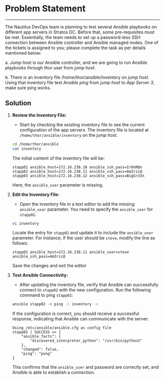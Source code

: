 # Problem Statement

---
The Nautilus DevOps team is planning to test several Ansible playbooks on different app servers in Stratos DC. Before that, some pre-requisites must be met. Essentially, the team needs to set up a password-less SSH connection between Ansible controller and Ansible managed nodes. One of the tickets is assigned to you; please complete the task as per details mentioned below:

a. _Jump host_ is our Ansible controller, and we are going to run Ansible playbooks through thor user from _jump host_.

b. There is an inventory file /home/thor/ansible/inventory on _jump host_. Using that inventory file test _Ansible ping_ from _jump host_ to _App Server 3_, make sure ping works.

## Solution

1. **Review the Inventory File:**
   - Start by checking the existing inventory file to see the current configuration of the app servers. The inventory file is located at `/home/thor/ansible/inventory` on the _jump host_.

   ```bash
   cd /home/thor/ansible
   cat inventory
   ```

   The initial content of the inventory file will be:

   ```
   stapp01 ansible_host=172.16.238.10 ansible_ssh_pass=Ir0nM@n
   stapp02 ansible_host=172.16.238.11 ansible_ssh_pass=Am3ric@
   stapp03 ansible_host=172.16.238.12 ansible_ssh_pass=BigGr33n
   ```

   Here, the `ansible_user` parameter is missing.

2. **Edit the Inventory File:**
   - Open the inventory file in a text editor to add the missing `ansible_user` parameter. You need to specify the `ansible_user` for `stapp02`.

   ```bash
   vi inventory
   ```

   Locate the entry for `stapp02` and update it to include the `ansible_user` parameter. For instance, if the user should be `steve`, modify the line as follows:

   ```
   stapp02 ansible_host=172.16.238.11 ansible_user=steve ansible_ssh_pass=Am3ric@
   ```

   Save the changes and exit the editor

3. **Test Ansible Connectivity:**
   - After updating the inventory file, verify that Ansible can successfully connect to `stapp02` with the new configuration. Run the following command to ping `stapp02`:

   ```bash
   ansible stapp02 -m ping -i inventory -v
   ```

   If the configuration is correct, you should receive a successful response, indicating that Ansible can communicate with the server:

   ```
   Using /etc/ansible/ansible.cfg as config file
   stapp02 | SUCCESS => {
       "ansible_facts": {
           "discovered_interpreter_python": "/usr/bin/python3"
       },
       "changed": false,
       "ping": "pong"
   }
   ```

   This confirms that the `ansible_user` and password are correctly set, and Ansible is able to establish a connection.
